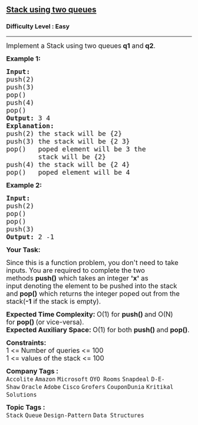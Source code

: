 <h2><a href="https://practice.geeksforgeeks.org/problems/stack-using-two-queues/1?page=1&difficulty[]=0&category[]=Stack&sortBy=submissions">Stack using two queues</a></h2><h3>Difficulty Level : Easy</h3><hr><div class="problems_problem_content__Xm_eO"><p><span style="font-size:18px">Implement a Stack&nbsp;using two queues<strong>&nbsp;q1</strong>&nbsp;and<strong>&nbsp;q2</strong>.</span></p>

<p><strong><span style="font-size:18px">Example 1:</span></strong></p>

<pre><strong><span style="font-size:18px">Input:
</span></strong><span style="font-size:18px">push(2)
push(3)
pop()
push(4)
pop()</span><strong><span style="font-size:18px">
Output: </span></strong><span style="font-size:18px">3 4
</span><strong><span style="font-size:18px">Explanation:
</span></strong><span style="font-size:18px">push(2)&nbsp;the stack&nbsp;will be {2}
push(3)&nbsp;the stack&nbsp;will be {2 3}
pop()   poped element will be 3&nbsp;the 
&nbsp;       stack&nbsp;will be {2}
push(4)&nbsp;the stack&nbsp;will be {2 4}
pop() &nbsp; poped element will be 4 &nbsp;</span>
</pre>

<p><strong><span style="font-size:18px">Example 2:</span></strong></p>

<pre><strong><span style="font-size:18px">Input:
</span></strong><span style="font-size:18px">push(2)
pop()
pop()
push(3)</span><strong><span style="font-size:18px">
Output: </span></strong><span style="font-size:18px">2 -1</span></pre>

<p><strong><span style="font-size:18px">Your Task:</span></strong></p>

<p><span style="font-size:18px">Since this is a function problem, you don't need to take inputs. You are required to complete the two methods&nbsp;<strong>push()</strong>&nbsp;which takes&nbsp;an integer <strong>'x'</strong>&nbsp;as input&nbsp;denoting the element to be pushed into the stack and&nbsp;<strong>pop()</strong>&nbsp;which returns the&nbsp;integer&nbsp;poped out from the stack(<strong>-1</strong>&nbsp;if the stack&nbsp;is empty).</span></p>

<p><span style="font-size:18px"><strong>Expected Time Complexity:&nbsp;</strong>O(1) for&nbsp;<strong>push()&nbsp;</strong>and O(N) for&nbsp;<strong>pop()&nbsp;</strong>(or vice-versa).<br>
<strong>Expected Auxiliary Space:&nbsp;</strong>O(1) for both&nbsp;<strong>push()&nbsp;</strong>and&nbsp;<strong>pop()</strong>.</span></p>

<p><span style="font-size:18px"><strong>Constraints:</strong><br>
1 &lt;=<strong>&nbsp;</strong>Number of queries&nbsp;&lt;= 100<br>
1 &lt;= values of the stack&nbsp;&lt;= 100</span></p>
</div><p><span style=font-size:18px><strong>Company Tags : </strong><br><code>Accolite</code>&nbsp;<code>Amazon</code>&nbsp;<code>Microsoft</code>&nbsp;<code>OYO Rooms</code>&nbsp;<code>Snapdeal</code>&nbsp;<code>D-E-Shaw</code>&nbsp;<code>Oracle</code>&nbsp;<code>Adobe</code>&nbsp;<code>Cisco</code>&nbsp;<code>Grofers</code>&nbsp;<code>CouponDunia</code>&nbsp;<code>Kritikal Solutions</code>&nbsp;<br><p><span style=font-size:18px><strong>Topic Tags : </strong><br><code>Stack</code>&nbsp;<code>Queue</code>&nbsp;<code>Design-Pattern</code>&nbsp;<code>Data Structures</code>&nbsp;